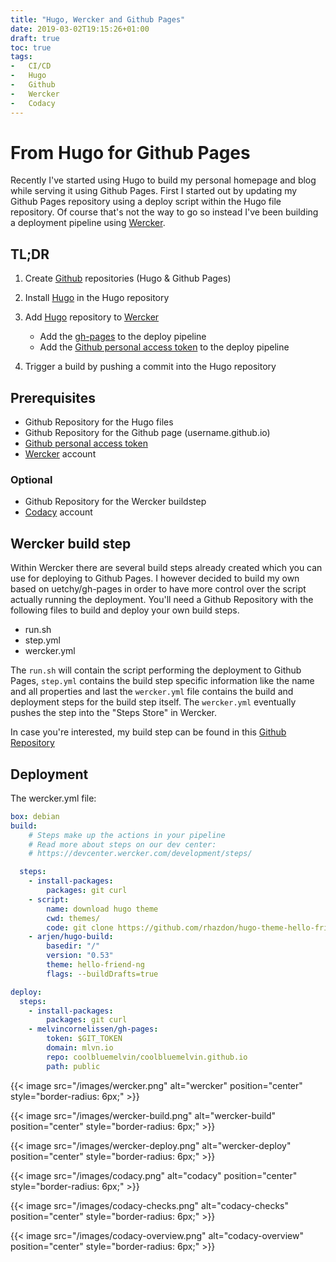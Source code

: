 ```yaml
---
title: "Hugo, Wercker and Github Pages"
date: 2019-03-02T19:15:26+01:00
draft: true
toc: true
tags:
-   CI/CD
-   Hugo
-   Github
-   Wercker
-   Codacy
---
```


# From Hugo for Github Pages

Recently I've started using Hugo to build my personal homepage and blog while serving it using Github Pages. First I started out by updating my Github Pages repository using a deploy script within the Hugo file repository. Of course that's not the way to go so instead I've been building a deployment pipeline using [Wercker](https://app.wercker.com/melvincornelissen/mlvn.io/installing/).

## TL;DR

1.  Create [Github](https://github.com) repositories (Hugo & Github Pages)

2.  Install [Hugo](https://gohugo.io) in the Hugo repository

3.  Add [Hugo](https://gohugo.io) repository to [Wercker](https://app.wercker.com)
    -   Add the [gh-pages](https://app.wercker.com/steps/melvincornelissen/gh-pages) to the deploy pipeline
    -   Add the [Github personal access token](https://github.com/settings/tokens) to the deploy pipeline

4.  Trigger a build by pushing a commit into the Hugo repository

## Prerequisites

-   Github Repository for the Hugo files
-   Github Repository for the Github page (username.github.io)
-   [Github personal access token](https://github.com/settings/tokens)
-   [Wercker](https://app.wercker.com/) account

### Optional

-   Github Repository for the Wercker buildstep
-   [Codacy](https://www.codacy.com/) account

## Wercker build step

Within Wercker there are several build steps already created which you can use for deploying to Github Pages. I however decided to build my own based on uetchy/gh-pages in order to have more control over the script actually running the deployment. You'll need a Github Repository with the following files to build and deploy your own build steps.

-   run.sh
-   step.yml
-   wercker.yml

The `run.sh` will contain the script performing the deployment to Github Pages, `step.yml` contains the build step specific information like the name and all properties and last the `wercker.yml` file contains the build and deployment steps for the build step itself. The `wercker.yml` eventually pushes the step into the "Steps Store" in Wercker.

In case you're interested, my build step can be found in this [Github Repository](https://github.com/coolbluemelvin/wercker-step-gh-pages)

## Deployment

The wercker.yml file:
```yaml
box: debian
build:
    # Steps make up the actions in your pipeline
    # Read more about steps on our dev center:
    # https://devcenter.wercker.com/development/steps/

  steps:
    - install-packages:
        packages: git curl
    - script:
        name: download hugo theme
        cwd: themes/
        code: git clone https://github.com/rhazdon/hugo-theme-hello-friend-ng.git hello-friend-ng
    - arjen/hugo-build:
        basedir: "/"
        version: "0.53"
        theme: hello-friend-ng
        flags: --buildDrafts=true

deploy:
  steps:
    - install-packages:
        packages: git curl
    - melvincornelissen/gh-pages:
        token: $GIT_TOKEN
        domain: mlvn.io
        repo: coolbluemelvin/coolbluemelvin.github.io
        path: public
```

{{< image src="/images/wercker.png" alt="wercker" position="center" style="border-radius: 6px;" >}}

{{< image src="/images/wercker-build.png" alt="wercker-build" position="center" style="border-radius: 6px;" >}}

{{< image src="/images/wercker-deploy.png" alt="wercker-deploy" position="center" style="border-radius: 6px;" >}}

{{< image src="/images/codacy.png" alt="codacy" position="center" style="border-radius: 6px;" >}}

{{< image src="/images/codacy-checks.png" alt="codacy-checks" position="center" style="border-radius: 6px;" >}}

{{< image src="/images/codacy-overview.png" alt="codacy-overview" position="center" style="border-radius: 6px;" >}}
